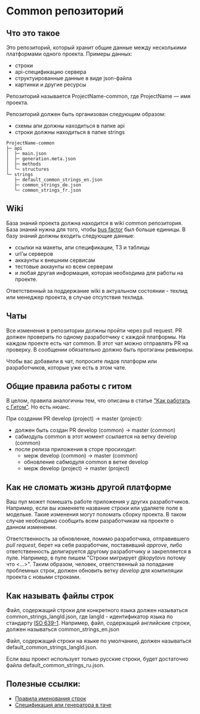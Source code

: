 # Common репозиторий

## Что это такое

Это репозиторий, который хранит общие данные между несколькими платформами одного проекта. Примеры данных:

- строки
- api-спецификацию сервера
- структуированные данные в виде json-файла
- картинки и другие ресурсы

Репозиторий называется ProjectName-common, где ProjectName — имя проекта.

Репозиторий должен быть организован следующим образом:
- схемы апи должны находиться в папке api
- строки должны находиться в папке strings

```
ProjectName-common
├─ api
│  ├─ main.json
│  ├─ generation.meta.json
│  ├─ methods
│  └─ structures
└─ strings
   ├─ default_common_strings_en.json
   ├─ common_strings_de.json
   └─ common_strings_fr.json
```

## Wiki

База знаний проекта должна находится в wiki common репозитория. База знаний нужна для того, чтобы [bus factor](https://ru.wikipedia.org/wiki/%D0%A4%D0%B0%D0%BA%D1%82%D0%BE%D1%80_%D0%B0%D0%B2%D1%82%D0%BE%D0%B1%D1%83%D1%81%D0%B0) был больше единицы. В базу знаний должны входить следующие данные:

- ссылки на макеты, апи спецификации, ТЗ и таблицы
- url'ы серверов
- аккаунты к внешним сервисам
- тестовые аккаунты ко всем серверам
- и любая другая информация, которая необходима для работы на проекте.

Ответственный за поддержание wiki в актуальном состоянии - техлид или менеджер проекта, в случае отсутствия техлида.

## Чаты

Все изменения в репозитории должны пройти через pull request. PR должен проверить по одному разработчику с каждой платформы. На каждом проекте есть чат common. В этот чат можно отправлять PR на проверку. В сообщении обязательно должно быть протэганы ревьюеры. 

Чтобы вас добавили в чат, попросите лидов платформ или разработчиков, которые уже есть в этом чате.

## Общие правила работы с гитом

В целом, правила аналогичны тем, что описаны в статье ["Как работать с Гитом"](gitGuide.md). Но есть нюанс.
 
При создании PR develop (project) -> master (project):

- должен быть создан PR develop (common) -> master (common)
- сабмодуль common в этот момент ссылается на ветку develop (common)
- после релиза приложения в сторе просиходит:
	-  мерж develop (common) -> master (common)
	-  обновление сабмодуля common в ветке develop
	-  мерж develop (project) -> master (project)

## Как не сломать жизнь другой платформе

Ваш пул может помешать работе приложения у других разработчиков. Например, если вы изменяете название строки или удаляете поле в модельке. Такие изменения могут поломать сборку проекта. В таком случае необходимо сообщить всем разработчикам на проекте о данном изменении.

Ответственность за обновление, помимо разработчика, отправившего *pull request*, берет на себя разработчик, поставивший *approve*, либо ответственность делигируется другому разработчику и закрепляется в пуле. Например, в пуле пишем "Строки мигрирует *@kopytovs* потому что <...>". Таким образом, человек, ответственный за попадание проблемных строк, должен обновить ветку *develop* для компиляции проекта с новыми строками.

## Как называть файлы строк

Файл, содержащий строки для конкретного языка должен называться common_strings_langId.json, где langId - 
идентификатор языка по стандарту [ISO 639-1](https://en.wikipedia.org/wiki/ISO_639-1). Например, файл, содержащий английские строки, должен называться common_strings_en.json

Файл, содержащий строки на языке по умолчанию, должен называться default_common_strings_langId.json.

Если ваш проект использует только русские строки, будет достаточно файла default_common_strings_ru.json.

## Полезные ссылки:
- [Правила именования строк](CommonNamingConvention.md)
- [Спецификация апи генератора в таче](/Backend/guides/api_scheme_specification_guide.md)
